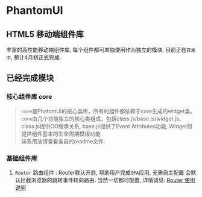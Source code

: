 PhantomUI  
=== 
## HTML5 移动端组件库  
丰富的高性能移动端组件库, 每个组件都可单独使用作为独立的模块, 目前正在`开发中`, 预计4月初正式完成.   

## 已经完成模块  
### 核心组件库 core   
>`core`是PhatomUI的核心类库，所有的组件都依赖于core生成的widget类。  
>`core`由几个功能独立的核心类组成，包括class.js/base.js/widget.js。    
>class.js提供OO继承关系, base.js提供了Event Attributes功能, Widget则提供组件基本的生命周期模板功能.  
>详系用法请查看各自的readme文件.  

### 基础组件库  
1.  `Router` 路由组件 : Router默认开启, 帮助用户完成`SPA`应用, 无需自主配置 会默认拦截浏览器的跳转事件转向路由. 当然一切都可配置, 
详情请见: [Router 使用说明](https://github.com/T-phantom/PhantomUI/tree/master/src/widgets/router)  
    



